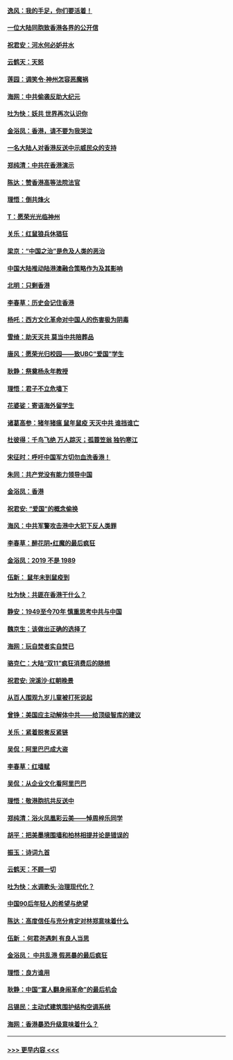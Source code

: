 #### [逸风：我的手足，你们要活着！](../pages/nsc993/n11676352.md?t=11240555) 
#### [一位大陆同胞致香港各界的公开信](../pages/nsc993/n11675761.md?t=11240555) 
#### [祝君安：河水何必妒井水](../pages/nsc993/n11675746.md?t=11240555) 
#### [云鹤天：天怒](../pages/nsc993/n11675718.md?t=11240555) 
#### [莲园：调笑令‧神州怎容恶魔祸](../pages/nsc993/n11675648.md?t=11240555) 
#### [海网：中共偷袭反助大纪元](../pages/nsc993/n11673515.md?t=11240555) 
#### [吐为快：妖共 世界再次认识你](../pages/nsc993/n11673506.md?t=11240555) 
#### [金浴凤：香港，请不要为我哭泣](../pages/nsc993/n11673248.md?t=11240555) 
#### [一名大陆人对香港反送中示威民众的支持](../pages/nsc993/n11672615.md?t=11240555) 
#### [郑纯清：中共在香港演示](../pages/nsc993/n11670539.md?t=11240555) 
#### [陈达：赞香港高等法院法官](../pages/nsc993/n11669542.md?t=11240555) 
#### [理悟：倒共烽火](../pages/nsc993/n11668844.md?t=11240555) 
#### [T：愿荣光光临神州](../pages/nsc993/n11668421.md?t=11240555) 
#### [关乐：红鼠狼兵休猖狂](../pages/nsc993/n11668378.md?t=11240555) 
#### [梁京：“中国之治”是危及人类的恶治](../pages/nsc993/n11668328.md?t=11240555) 
#### [中国大陆推动陆港澳融合策略作为及其影响](../pages/nsc993/n11668157.md?t=11240555) 
#### [北明：只剩香港](../pages/nsc993/n11668002.md?t=11240555) 
#### [李春草：历史会记住香港](../pages/nsc993/n11667927.md?t=11240555) 
#### [杨吒：西方文化革命对中国人的伤害极为阴毒](../pages/nsc993/n11664521.md?t=11240555) 
#### [雪绮：助天灭共 莫当中共陪葬品](../pages/nsc993/n11662650.md?t=11240555) 
#### [唐风：愿荣光归校园——致UBC“爱国”学生](../pages/nsc993/n11662194.md?t=11240555) 
#### [耿静：祭奠杨永年教授](../pages/nsc993/n11662514.md?t=11240555) 
#### [理悟：君子不立危墙下](../pages/nsc993/n11662172.md?t=11240555) 
#### [花婆娑：寄语海外留学生](../pages/nsc993/n11662121.md?t=11240555) 
#### [诸葛高参：猪年猪瘟 鼠年鼠疫 天灭中共 谁挡谁亡](../pages/nsc993/n11661980.md?t=11240555) 
#### [杜彼得：千鸟飞绝 万人踪灭；孤蓑笠翁 独钓寒江](../pages/nsc993/n11661170.md?t=11240555) 
#### [宋征时：呼吁中国军方切勿血洗香港！](../pages/nsc993/n11415318.md?t=11240555) 
#### [朱同：共产党没有能力领导中国](../pages/nsc993/n11660421.md?t=11240555) 
#### [金浴凤：香港](../pages/nsc993/n11660419.md?t=11240555) 
#### [祝君安: “爱国”的概念偷换](../pages/nsc993/n11659706.md?t=11240555) 
#### [海风：中共军警攻击港中大犯下反人类罪](../pages/nsc993/n11659632.md?t=11240555) 
#### [李春草：醉花阴•红魔的最后疯狂](../pages/nsc993/n11659287.md?t=11240555) 
#### [金浴凤：2019 不是 1989](../pages/nsc993/n11657663.md?t=11240555) 
#### [伍新： 鼠年未到鼠疫到](../pages/nsc993/n11655098.md?t=11240555) 
#### [吐为快：共匪在香港干什么？](../pages/nsc993/n11654891.md?t=11240555) 
#### [静安：1949至今70年 慎重思考中共与中国](../pages/nsc993/n11651244.md?t=11240555) 
#### [魏京生：该做出正确的选择了](../pages/nsc993/n11653084.md?t=11240555) 
#### [海网：玩自焚者实自焚已](../pages/nsc993/n11652423.md?t=11240555) 
#### [骆克仁：大陆“双11”疯狂消费后的随想](../pages/nsc993/n11652305.md?t=11240555) 
#### [祝君安: 浣溪沙·红朝晚景](../pages/nsc993/n11652258.md?t=11240555) 
#### [从百人围观九岁儿童被打死说起](../pages/nsc993/n11651030.md?t=11240555) 
#### [曾铮：美国应主动解体中共——给顶级智库的建议](../pages/nsc993/n11649888.md?t=11240555) 
#### [关乐：紧着脱套反紧链](../pages/nsc993/n11649069.md?t=11240555) 
#### [吴侃：阿里巴巴成大盗](../pages/nsc993/n11645523.md?t=11240555) 
#### [李春草：红墙赋](../pages/nsc993/n11646389.md?t=11240555) 
#### [吴侃：从企业文化看阿里巴巴](../pages/nsc993/n11645476.md?t=11240555) 
#### [理悟：敬港胞抗共反送中](../pages/nsc993/n11645466.md?t=11240555) 
#### [郑纯清：浴火凤凰彩云美——悼周梓乐同学](../pages/nsc993/n11645155.md?t=11240555) 
#### [胡平：把美墨境围墙和柏林相提并论是错误的](../pages/nsc993/n11645134.md?t=11240555) 
#### [振玉：诗词九首](../pages/nsc993/n11644081.md?t=11240555) 
#### [云鹤天：不顾一切](../pages/nsc993/n11643508.md?t=11240555) 
#### [吐为快：水调歌头·治理现代化？](../pages/nsc993/n11643485.md?t=11240555) 
#### [中国90后年轻人的希望与绝望](../pages/nsc993/n11642317.md?t=11240555) 
#### [陈达：高度信任与充分肯定对林郑意味着什么](../pages/nsc993/n11641441.md?t=11240555) 
#### [伍新 ：何君尧遇刺 有良人当思](../pages/nsc993/n11641503.md?t=11240555) 
#### [金浴凤： 中共乱港  假恶暴的最后疯狂](../pages/nsc993/n11641495.md?t=11240555) 
#### [理悟：良方谁用](../pages/nsc993/n11641463.md?t=11240555) 
#### [耿静：中国“富人翻身闹革命”的最后机会](../pages/nsc993/n11640655.md?t=11240555) 
#### [吕锡民：主动式建筑围护结构空调系统](../pages/nsc993/n11640168.md?t=11240555) 
#### [海网：香港暴恐升级意味着什么？](../pages/nsc993/n11635904.md?t=11240555) 

----
#### [ >>> 更早内容 <<< ](../indexes/nsc993-earlier.md)
